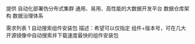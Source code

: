 提供
  自动化部署伪分布式集群
  通用、易用、高性能的大数据开发平台
  数据仓库架构
  数据治理体系

需求列表
1 自动搜索组件安装包
  描述：希望可以仅指定 组件+版本号，可在几大开源镜像中自动搜索并下载速度最快的组件安装包
